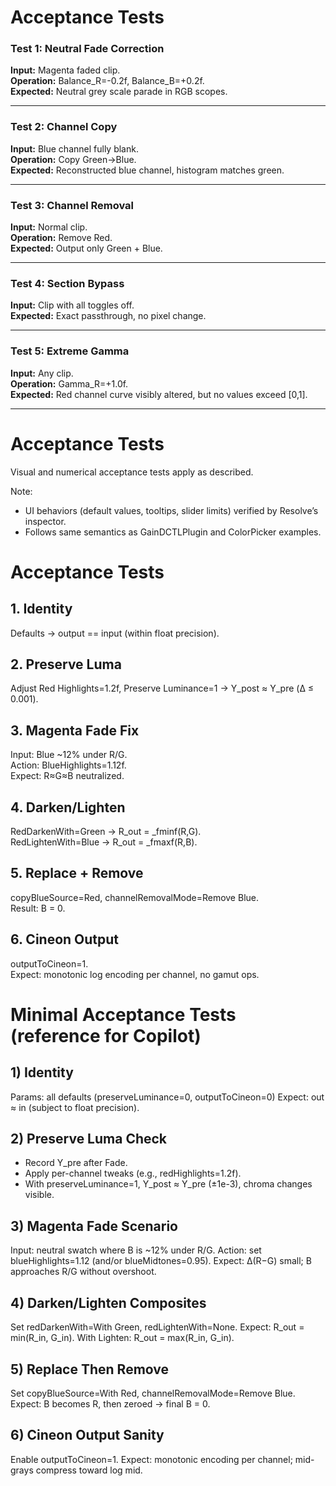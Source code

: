 # Acceptance Tests

### Test 1: Neutral Fade Correction
**Input:** Magenta faded clip.  
**Operation:** Balance_R=-0.2f, Balance_B=+0.2f.  
**Expected:** Neutral grey scale parade in RGB scopes.

---

### Test 2: Channel Copy
**Input:** Blue channel fully blank.  
**Operation:** Copy Green→Blue.  
**Expected:** Reconstructed blue channel, histogram matches green.

---

### Test 3: Channel Removal
**Input:** Normal clip.  
**Operation:** Remove Red.  
**Expected:** Output only Green + Blue.

---

### Test 4: Section Bypass
**Input:** Clip with all toggles off.  
**Expected:** Exact passthrough, no pixel change.

---

### Test 5: Extreme Gamma
**Input:** Any clip.  
**Operation:** Gamma_R=+1.0f.  
**Expected:** Red channel curve visibly altered, but no values exceed [0,1].

---
# Acceptance Tests

Visual and numerical acceptance tests apply as described.

Note:
- UI behaviors (default values, tooltips, slider limits) verified by Resolve’s inspector.
- Follows same semantics as GainDCTLPlugin and ColorPicker examples.

# Acceptance Tests

## 1. Identity
Defaults → output == input (within float precision).

## 2. Preserve Luma
Adjust Red Highlights=1.2f, Preserve Luminance=1 → Y_post ≈ Y_pre (Δ ≤ 0.001).

## 3. Magenta Fade Fix
Input: Blue ~12% under R/G.  
Action: BlueHighlights=1.12f.  
Expect: R≈G≈B neutralized.

## 4. Darken/Lighten
RedDarkenWith=Green → R_out = _fminf(R,G).  
RedLightenWith=Blue → R_out = _fmaxf(R,B).

## 5. Replace + Remove
copyBlueSource=Red, channelRemovalMode=Remove Blue.  
Result: B = 0.

## 6. Cineon Output
outputToCineon=1.  
Expect: monotonic log encoding per channel, no gamut ops.

# Minimal Acceptance Tests (reference for Copilot)

## 1) Identity
Params: all defaults (preserveLuminance=0, outputToCineon=0)
Expect: out ≈ in (subject to float precision).

## 2) Preserve Luma Check
- Record Y_pre after Fade.
- Apply per-channel tweaks (e.g., redHighlights=1.2f).
- With preserveLuminance=1, Y_post ≈ Y_pre (±1e-3), chroma changes visible.

## 3) Magenta Fade Scenario
Input: neutral swatch where B is ~12% under R/G.
Action: set blueHighlights=1.12 (and/or blueMidtones=0.95).
Expect: Δ(R−G) small; B approaches R/G without overshoot.

## 4) Darken/Lighten Composites
Set redDarkenWith=With Green, redLightenWith=None.
Expect: R_out = min(R_in, G_in). With Lighten: R_out = max(R_in, G_in).

## 5) Replace Then Remove
Set copyBlueSource=With Red, channelRemovalMode=Remove Blue.
Expect: B becomes R, then zeroed → final B = 0.

## 6) Cineon Output Sanity
Enable outputToCineon=1.
Expect: monotonic encoding per channel; mid-grays compress toward log mid.

